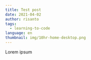 ```yaml
---
title: Test post
date: 2021-04-02
author: risanto
tags:
  - learning-to-code
language: en
thumbnail: img/10hr-home-desktop.png
---
```

Lorem ipsum